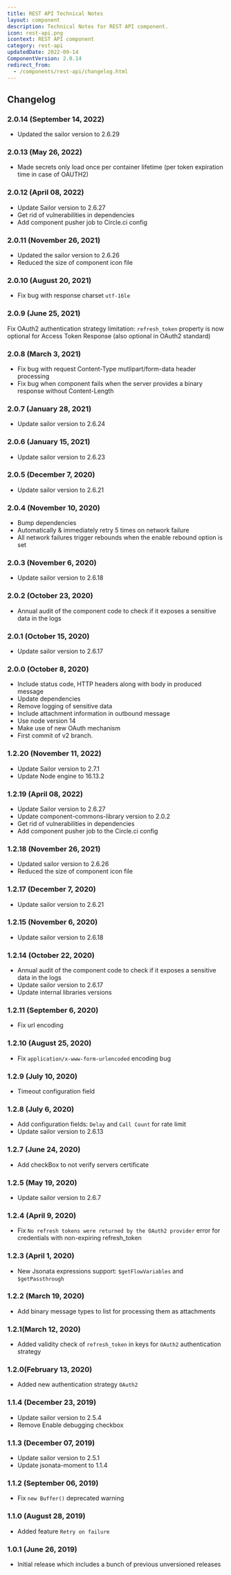 ```yaml
---
title: REST API Technical Notes
layout: component
description: Technical Notes for REST API component.
icon: rest-api.png
icontext: REST API component
category: rest-api
updatedDate: 2022-09-14
ComponentVersion: 2.0.14
redirect_from:
  - /components/rest-api/changelog.html
---
```


## Changelog

### 2.0.14 (September 14, 2022)

* Updated the sailor version to 2.6.29

### 2.0.13 (May 26, 2022)

* Made secrets only load once per container lifetime (per token expiration time in case of OAUTH2)

### 2.0.12 (April 08, 2022)

* Update Sailor version to 2.6.27
* Get rid of vulnerabilities in dependencies
* Add component pusher job to Circle.ci config

### 2.0.11 (November 26, 2021)

* Updated the sailor version to 2.6.26
* Reduced the size of component icon file

### 2.0.10 (August 20, 2021)

* Fix bug with response charset `utf-16le`

### 2.0.9 (June 25, 2021)

Fix OAuth2 authentication strategy limitation: `refresh_token` property is now optional for Access Token Response (also optional in OAuth2 standard)

### 2.0.8 (March 3, 2021)

* Fix bug with request Content-Type mutlipart/form-data header processing
* Fix bug when component fails when the server provides a binary response without Content-Length

### 2.0.7 (January 28, 2021)

* Update sailor version to 2.6.24

### 2.0.6 (January 15, 2021)

* Update sailor version to 2.6.23

### 2.0.5 (December 7, 2020)

* Update sailor version to 2.6.21

### 2.0.4 (November 10, 2020)

* Bump dependencies
* Automatically & immediately retry 5 times on network failure
* All network failures trigger rebounds when the enable rebound option is set

### 2.0.3 (November 6, 2020)

* Update sailor version to 2.6.18

### 2.0.2 (October 23, 2020)

* Annual audit of the component code to check if it exposes a sensitive data in the logs

### 2.0.1 (October 15, 2020)

* Update sailor version to 2.6.17

### 2.0.0 (October 8, 2020)

* Include status code, HTTP headers along with body in produced message
* Update dependencies
* Remove logging of sensitive data
* Include attachment information in outbound message
* Use node version 14
* Make use of new OAuth mechanism
* First commit of v2 branch.

### 1.2.20 (November 11, 2022)

* Update Sailor version to 2.7.1
* Update Node engine to 16.13.2

### 1.2.19 (April 08, 2022)

* Update Sailor version to 2.6.27
* Update component-commons-library version to 2.0.2
* Get rid of vulnerabilities in dependencies
* Add component pusher job to the Circle.ci config

### 1.2.18 (November 26, 2021)

* Updated sailor version to 2.6.26
* Reduced the size of component icon file

### 1.2.17 (December 7, 2020)

* Update sailor version to 2.6.21

### 1.2.15 (November 6, 2020)

* Update sailor version to 2.6.18

### 1.2.14 (October 22, 2020)

* Annual audit of the component code to check if it exposes a sensitive data in the logs
* Update sailor version to 2.6.17
* Update internal libraries versions

### 1.2.11 (September 6, 2020)

* Fix url encoding

### 1.2.10 (August 25, 2020)

* Fix `application/x-www-form-urlencoded` encoding bug

### 1.2.9 (July 10, 2020)

* Timeout configuration field

### 1.2.8 (July 6, 2020)

* Add configuration fields: `Delay` and `Call Count` for rate limit
* Update sailor version to 2.6.13

### 1.2.7 (June 24, 2020)

* Add checkBox to not verify servers certificate

### 1.2.5 (May 19, 2020)

* Update sailor version to 2.6.7

### 1.2.4 (April 9, 2020)

* Fix `No refresh tokens were returned by the OAuth2 provider` error for credentials with non-expiring refresh_token

### 1.2.3 (April 1, 2020)

* New Jsonata expressions support: `$getFlowVariables` and `$getPassthrough`

### 1.2.2 (March 19, 2020)

* Add binary message types to list for processing them as attachments

### 1.2.1(March 12, 2020)

* Added validity check of `refresh_token` in keys for `OAuth2` authentication strategy

### 1.2.0(February 13, 2020)

* Added new authentication strategy `OAuth2`

### 1.1.4 (December 23, 2019)

* Update sailor version to 2.5.4
* Remove Enable debugging checkbox

### 1.1.3 (December 07, 2019)

* Update sailor version to 2.5.1
* Update jsonata-moment to 1.1.4

### 1.1.2 (September 06, 2019)

* Fix `new Buffer()` deprecated warning

### 1.1.0 (August 28, 2019)

* Added feature `Retry on failure`

### 1.0.1 (June 26, 2019)

* Initial release which includes a bunch of previous unversioned releases
